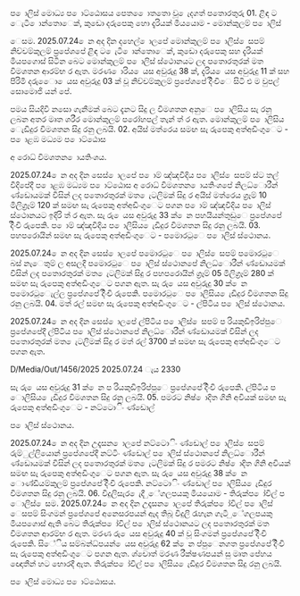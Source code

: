 ප ොලිස් මොධ්‍ය ප ොට්ඨොසය පෙත ෙොතතො වූ ෙැදගත් පතොරතුරු 01. ළිඳ ට ෙැටී ොන්තොෙක්, කුඩො දරුපෙකු හො දැරියක් මියයොම - මොන්කුලම් ප ොලිස්

ෙසම. 2025.07.24 ෙන අද දින දහෙල් ොලපේ මොන්කුලම් ප ොලිස් ෙසපම් නිච්චම්කුලම් ප්‍රපේශපේ ළිඳ ට ෙැටී ොන්තොෙක්, කුඩො දරුපෙකු සහ දැරියක් මියපගොස් සිටින බෙට මොන්කුලම් ප ොලිස් ස්ථොනයට ලද පතොරතුරක් මත විමශතන ආරම්භ ර ඇත. මරණ ොරිය ෙයස අවුරුදු 38 ක්, දැරිය ෙයස අවුරුදු 11 ක් සහ පිරිමි දරුෙො ෙයස අවුරුදු 03 ක් වූ නිච්චම්කුලම් ප්‍රපේශපේ දිිංචිෙ සිටි එ ම වුපල් සොමොජි යන් පේ.

පමය සියදිවි නසො ගැනීමක් බෙට දැනට සිදු ල විමශතන අනුෙ ප ොලිසිය සැ රනු ලබන අතර මෘත ශරීර මොන්කුලම් පරෝහපල් තැන් ත් ර ඇත. මොන්කුලම් ප ොලිසිය ෙැඩිදුර විමශතන සිදු රනු ලබයි. 02. අයිස් මත්රෙය සමඟ සැ රුපෙකු අත්අඩිංගුෙට - ප ොළඹ මධ්‍යම ප ොට්ඨොස

අ රොධ්‍ විමශතන ොයතිංශය.

2025.07.24 ෙන අද දින සෙස් ොලපේ ප ොම් ඤ්ඤවීදිය ප ොලිස් ෙසපම් ස්ට තල් වීදිපේදී ප ොළඹ මධ්‍යම ප ොට්ඨොස අ රොධ්‍ විමශතන ොයතිංශපේ නිලධ්‍ොරීන් ණ්ඩොයමක් විසින් ලද පතොරතුරක් මත ෙැටලිමක් සිදු ර අයිස් මත්රෙය ග්‍රෑම් 10 මිලිග්‍රෑම් 120 ක් සමඟ සැ රුපෙකු අත්අඩිංගුෙට පගන ප ොම් ඤ්ඤවීදිය ප ොලිස් ස්ථොනයට ඉදිරි ත් ර ඇත. සැ රු ෙයස අවුරුදු 33 ක් ෙන පහයියන්තුඩුෙ ප්‍රපේශපේ දිිංචි රුපෙකි. ප ොම් ඤ්ඤවීදිය ප ොලිසිය ෙැඩිදුර විමශතන සිදු රනු ලබයි. 03. පහපරොයින් සමඟ සැ රුපෙකු අත්අඩිංගුෙට - පමොරටුෙ ප ොලිස් ස්ථොනය.

2025.07.24 ෙන අද දින සෙස් ොලපේ පමොරටුෙ ප ොලිස් ෙසපම් පමොරටුෙ බස් නැෙතුම් ල අසලදී පමොරටුෙ ප ොලිස් ස්ථොනපේ නිලධ්‍ොරීන් ණ්ඩොයමක් විසින් ලද පතොරතුරක් මත ෙැටලිමක් සිදු ර පහපරොයින් ග්‍රෑම් 05 මිලිග්‍රෑම් 280 ක් සමඟ සැ රුපෙකු අත්අඩිංගුෙට පගන ඇත. සැ රු ෙයස අවුරුදු 30 ක් ෙන පමොරටුෙැල්ල ප්‍රපේශපේ දිිංචි රුපෙකි. පමොරටුෙ ප ොලිසිය ෙැඩිදුර විමශතන සිදු රනු ලබයි. 04. මත් රල් සමඟ සැ රුපෙකු අත්අඩිංගුෙට - ල්පිටිය ප ොලිස් ස්ථොනය.

2025.07.24 ෙන අද දින සෙස් ොලපේ ල්පිටිය ප ොලිස් ෙසපම් ප රියකුඩිඉරිප්පුෙ ප්‍රපේශපේදී ල්පිටිය ප ොලිස් ස්ථොනපේ නිලධ්‍ොරීන් ණ්ඩොයමක් විසින් ලද පතොරතුරක් මත ෙැටලිමක් සිදු ර මත් රල් 3700 ක් සමඟ සැ රුපෙකු අත්අඩිංගුෙට පගන ඇත.

D/Media/Out/1456/2025 2025.07.24 ැය 2330

සැ රු ෙයස අවුරුදු 31 ක් ෙන ප රියකුඩිඉරිප්පුෙ ප්‍රපේශපේ දිිංචි රුපෙකි. ල්පිටිය ප ොලිසිය ෙැඩිදුර විමශතන සිදු රනු ලබයි. 05. පමරට නිෂ් ොදිත ගිනි අවියක් සමඟ සැ රුපෙකු අත්අඩිංගුෙට - නට්ටොිං ණ්ඩොල්

ප ොලිස් ස්ථොනය.

2025.07.24 ෙන අද දින උදෑසන ොලපේ නට්ටොිං ණ්ඩොල් ප ොලිස් ෙසපම් රුම්ුල්ලියොන් ප්‍රපේශපේදී නට්ටිං ණ්ඩොල් ප ොලිස් ස්ථොනපේ නිලධ්‍ොරීන් ණ්ඩොයමක් විසින් ලද පතොරතුරක් මත ෙැටලිමක් සිදු ර පමරට නිෂ් ොදිත ගිනි අවියක් සමඟ සැ රුපෙකු අත්අඩිංගුෙට පගන ඇත. සැ රු ෙයස අවුරුදු 38 ක් ෙන ොණ්ඩියම්කුලම් ප්‍රපේශපේ දිිංචි රුපෙකි. නට්ටොිං ණ්ඩොල් ප ොලිසිය ෙැඩිදුර විමශතන සිදු රනු ලබයි. 06. විදුලිසැර ෙැදී ුේගලපයකු මියයොම - තිරුක්ප ෝවිල් ප ොලිස් ෙසම. 2025.07.24 ෙන අද දින උදෑසන ොලපේ තිරුක්ප ෝවිල් ප ොලිස් ෙසපම් සිංගමන් ප්‍රපේශපේ අනෙසරපයන් ඇද තිබූ විදුලි රැහැන ගැටී ුේගලපයකු මියපගොස් ඇති බෙට තිරුක්ප ෝවිල් ප ොලිස් ස්ථොනයට ලද පතොරතුරක් මත විමශතන ආරම්භ ර ඇත. මරණ රු ෙයස අවුරුදු 40 ක් වූ සිංගමන් ප්‍රපේශපේ දිිංචි රුපෙකි. සිේිය සම්බන්ධ්‍පයන් ෙයස අවුරුදු 62 ක් ෙන ප්පුෙනගත ප්‍රපේශපේ දිිංචි සැ රුපෙකු අත්අඩිංගුෙට පගන ඇත. ශ්චොත් මරණ රීක්ෂණපයන් සු මෘත පේහය ඥොතීන් හට භොරදී ඇත. තිරුක්ප ෝවිල් ප ොලිසිය ෙැඩිදුර විමශතන සිදු රනු ලබයි.

ප ොලිස් මොධ්‍ය ප ොට්ඨොසය.
